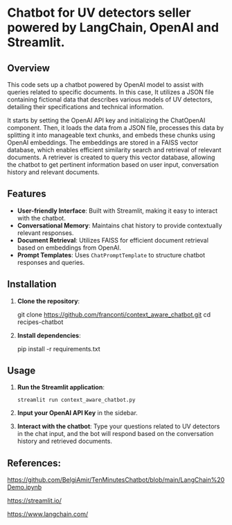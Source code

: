 # Chatbot for UV detectors seller powered by LangChain, OpenAI and Streamlit.

## Overview
This code sets up a chatbot powered by OpenAI model to assist with queries related to specific documents. In this case, It utilizes a JSON file containing fictional data that describes various models of UV detectors, detailing their specifications and technical information.

It starts by setting the OpenAI API key and initializing the ChatOpenAI component. Then, it loads the data from a JSON file, processes this data by splitting it into manageable text chunks, and embeds these chunks using OpenAI embeddings. 
The embeddings are stored in a FAISS vector database, which enables efficient similarity search and retrieval of relevant documents. 
A retriever is created to query this vector database, allowing the chatbot to get pertinent information based on user input, conversation history and relevant documents. 


## Features

- **User-friendly Interface**: Built with Streamlit, making it easy to interact with the chatbot.
- **Conversational Memory**: Maintains chat history to provide contextually relevant responses.
- **Document Retrieval**: Utilizes FAISS for efficient document retrieval based on embeddings from OpenAI.
- **Prompt Templates**: Uses `ChatPromptTemplate` to structure chatbot responses and queries.

## Installation

1. **Clone the repository**:
    
      git clone https://github.com/franconti/context_aware_chatbot.git
      cd recipes-chatbot


2. **Install dependencies**:

      pip install -r requirements.txt


## Usage

1. **Run the Streamlit application**:
   
       streamlit run context_aware_chatbot.py

2. **Input your OpenAI API Key** in the sidebar.

3. **Interact with the chatbot**: Type your questions related to UV detectors in the chat input, and the bot will respond based on the conversation history and retrieved documents.




## References:

https://github.com/BelgiAmir/TenMinutesChatbot/blob/main/LangChain%20Demo.ipynb

https://streamlit.io/

https://www.langchain.com/



